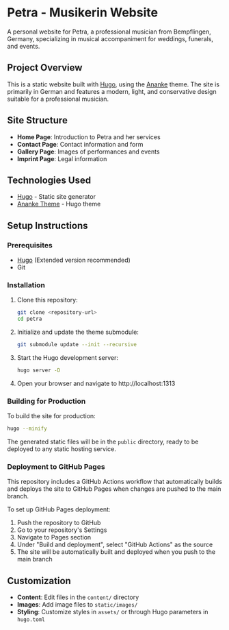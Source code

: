 # Petra - Musikerin Website

A personal website for Petra, a professional musician from Bempflingen, Germany, specializing in musical accompaniment for weddings, funerals, and events.

## Project Overview

This is a static website built with [Hugo](https://gohugo.io/), using the [Ananke](https://github.com/theNewDynamic/gohugo-theme-ananke) theme. The site is primarily in German and features a modern, light, and conservative design suitable for a professional musician.

## Site Structure

- **Home Page**: Introduction to Petra and her services
- **Contact Page**: Contact information and form
- **Gallery Page**: Images of performances and events
- **Imprint Page**: Legal information

## Technologies Used

- [Hugo](https://gohugo.io/) - Static site generator
- [Ananke Theme](https://github.com/theNewDynamic/gohugo-theme-ananke) - Hugo theme

## Setup Instructions

### Prerequisites

- [Hugo](https://gohugo.io/getting-started/installing/) (Extended version recommended)
- Git

### Installation

1. Clone this repository:
   ```bash
   git clone <repository-url>
   cd petra
   ```

2. Initialize and update the theme submodule:
   ```bash
   git submodule update --init --recursive
   ```

3. Start the Hugo development server:
   ```bash
   hugo server -D
   ```

4. Open your browser and navigate to http://localhost:1313

### Building for Production

To build the site for production:

```bash
hugo --minify
```

The generated static files will be in the `public` directory, ready to be deployed to any static hosting service.

### Deployment to GitHub Pages

This repository includes a GitHub Actions workflow that automatically builds and deploys the site to GitHub Pages when changes are pushed to the main branch.

To set up GitHub Pages deployment:

1. Push the repository to GitHub
2. Go to your repository's Settings
3. Navigate to Pages section
4. Under "Build and deployment", select "GitHub Actions" as the source
5. The site will be automatically built and deployed when you push to the main branch

## Customization

- **Content**: Edit files in the `content/` directory
- **Images**: Add image files to `static/images/`
- **Styling**: Customize styles in `assets/` or through Hugo parameters in `hugo.toml`

